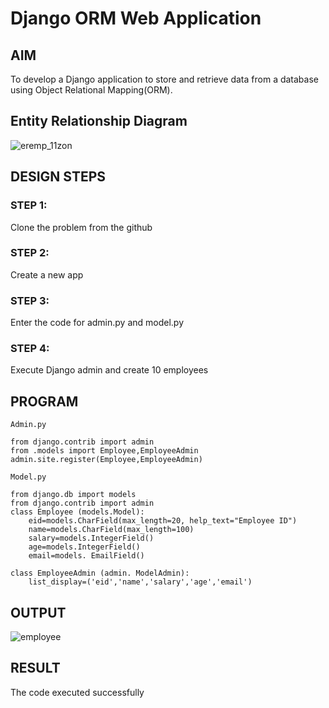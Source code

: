 # Django ORM Web Application

## AIM
To develop a Django application to store and retrieve data from a database using Object Relational Mapping(ORM).

## Entity Relationship Diagram

![eremp_11zon](https://user-images.githubusercontent.com/120367796/230323793-8e2e4813-354e-41dd-a1a1-65abf47f7386.jpg)


## DESIGN STEPS

### STEP 1:
Clone the problem from the github

### STEP 2:
Create a new app

### STEP 3:
Enter the code for admin.py and model.py

### STEP 4:
Execute Django admin and create 10 employees

## PROGRAM
```
Admin.py

from django.contrib import admin
from .models import Employee,EmployeeAdmin
admin.site.register(Employee,EmployeeAdmin)

Model.py

from django.db import models
from django.contrib import admin
class Employee (models.Model): 
    eid=models.CharField(max_length=20, help_text="Employee ID") 
    name=models.CharField(max_length=100) 
    salary=models.IntegerField()
    age=models.IntegerField()
    email=models. EmailField()

class EmployeeAdmin (admin. ModelAdmin):
    list_display=('eid','name','salary','age','email')

```


## OUTPUT
![employee](https://user-images.githubusercontent.com/120367796/230316980-b245e447-d560-4545-b8b8-746f42360604.jpg)



## RESULT

The  code executed successfully
